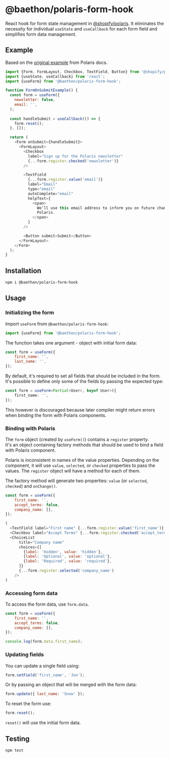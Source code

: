 # @baethon/polaris-form-hook

React hook for form state management in [@shopify/polaris](https://github.com/Shopify/polaris). It eliminates the necessity for individual `useState` and `useCallback` for each form field and simplifies form data management.

## Example

Based on the [original example](https://codesandbox.io/s/fjq5vy?module=App.tsx) from Polaris docs.

```js
import {Form, FormLayout, Checkbox, TextField, Button} from '@shopify/polaris';
import {useState, useCallback} from 'react';
import {useForm} from '@baethon/polaris-form-hook';

function FormOnSubmitExample() {
  const form = useForm({
    newsletter: false,
    email: '',
  );
  
  const handleSubmit = useCallback(() => {
    form.reset();
  }, []);

  return (
    <Form onSubmit={handleSubmit}>
      <FormLayout>
        <Checkbox
          label="Sign up for the Polaris newsletter"
          {...form.register.checked('newsletter')}
        />

        <TextField
          {...form.register.value('email')}
          label="Email"
          type="email"
          autoComplete="email"
          helpText={
            <span>
              We’ll use this email address to inform you on future changes to
              Polaris.
            </span>
          }
        />

        <Button submit>Submit</Button>
      </FormLayout>
    </Form>
  );
}
```

## Installation

```bash
npm i @baethon/polaris-form-hook
```

## Usage

### Initializing the form

Import `useForm` from `@baethon/polaris-form-hook`:

```js
import {useForm} from '@baethon/polaris-form-hook';
```

The function takes one argument - object with initial form data:

```js
const form = useForm({
    first_name: '',
    last_name: '',
});
```

By default, it's required to set all fields that should be included in the form.  
It's possible to define only some of the fields by passing the expected type:

```ts
const form = useForm<Partial<User>, keyof User>({
    first_name: '',
});
```

This however is discouraged because later compiler might return errors when binding the form with Polaris components.

### Binding with Polaris

The `form` object (created by `useForm()`) contains a `register` property.  
It's an object containing factory methods that should be used to bind a field with Polaris component.

Polaris is inconsistent in names of the value properties. Depending on the component, it will use `value`, `selected`, or `checked` properties to pass the values. The `register` object will have a method for each of them. 

The factory method will generate two properties: `value` (or `selected`, `checked`) and `onChange()`.

```js
const form = useForm({
    first_name: '',
    accept_terms: false,
    company_name: [],
});

(
  <TextField label="First name" {...form.register.value('first_name')} />
  <Checkbox label="Accept Terms" {...form.register.checked('accept_terms')} />
  <ChoiceList
      title="Company name"
      choices={[
        {label: 'Hidden', value: 'hidden'},
        {label: 'Optional', value: 'optional'},
        {label: 'Required', value: 'required'},
      ]}
      {...form.register.selected('company_name')
    />
)
```

### Accessing form data

To access the form data, use `form.data`.

```js
const form = useForm({
    first_name: '',
    accept_terms: false,
    company_name: [],
});

console.log(form.data.first_name);
```

### Updating fields

You can update a single field using:

```js
form.setField('first_name', 'Jon');
```

Or by passing an object that will be merged with the form data:

```js
form.update({ last_name: 'Snow' });
```

To reset the form use:

```js
form.reset();
```

`reset()` will use the initial form data.

## Testing

```bash
npm test
```
